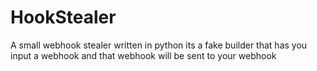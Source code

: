 # HookStealer
A small webhook stealer written in python its a fake builder that has you input a webhook and that webhook will be sent to your webhook
